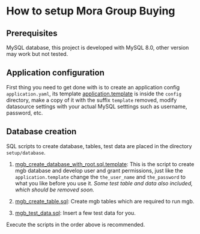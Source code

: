 # How to setup Mora Group Buying

## Prerequisites

MySQL database, this project is developed with MySQL 8.0, other version may work but not tested. 

## Application configuration

First thing you need to get done with is to create an application config `application.yaml`,
its template [application.template](../config/application.yaml.template) is inside the `config` directory, make a copy of it with the suffix `template` removed,
modify datasource settings with your actual MySQL setttings such as username, password, etc.


## Database creation

SQL scripts to create database, tables, test data are placed in the directory `setup/database`.

1. [mgb_create_database_with_root.sql.template](database/mgb_create_database_with_root.sql.template): This is the script to create mgb database and
develop user and grant permissions, just like the `application.template` change the `the_user_name` and `the_password`
to what you like before you use it.
*Some test table and data also included, which should be removed soon.*

1. [mgb_create_table.sql](database/mgb_create_table.sql): Create mgb tables which are required to run mgb.

1. [mgb_test_data.sql](database/mgb_test_data.sql): Insert a few test data for you.

Execute the scripts in the order above is recommended.